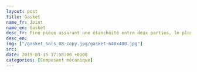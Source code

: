 ```yaml
---
layout: post
title: Gasket
name_fr: Joint
name_en: Gasket
desc_fr: Fine pièce assurant une étanchéité entre deux parties, le plus souvent creuses.
desc_en: 
img: ["/gasket_Sols_08-copy.jpg/gasket-640x400.jpg"]
src: 
date: 2019-03-15 17:58:00 +0100
categories: [Composant mécanique]
---
```

